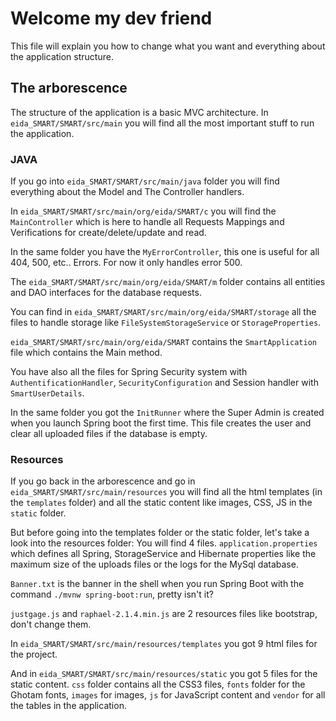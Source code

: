 # Welcome my dev friend

This file will explain you how to change what you want and everything about the application structure.

## The arborescence

The structure of the application is a basic MVC architecture. In `eida_SMART/SMART/src/main` you will find all the most important stuff to run the application.

### JAVA

If you go into `eida_SMART/SMART/src/main/java`  folder you will find everything about the Model and The Controller handlers.

In `eida_SMART/SMART/src/main/org/eida/SMART/c` you will find the `MainController` which is here to handle all Requests Mappings and Verifications for create/delete/update and read.

In the same folder you have the `MyErrorController`, this one is useful for all 404, 500, etc.. Errors. For now it only handles error 500.

The `eida_SMART/SMART/src/main/org/eida/SMART/m` folder contains all entities and DAO interfaces for the database requests.

You can find in `eida_SMART/SMART/src/main/org/eida/SMART/storage` all the files to handle storage like `FileSystemStorageService` or `StorageProperties`.


`eida_SMART/SMART/src/main/org/eida/SMART` contains the `SmartApplication` file which contains the Main method.

You have also all the files for Spring Security system with `AuthentificationHandler`, `SecurityConfiguration` and Session handler with `SmartUserDetails`.

In the same folder you got the `InitRunner` where the Super Admin is created when you launch Spring boot the first time. This file creates the user and clear all uploaded files if the database is empty.


### Resources

If you go back in the arborescence and go in `eida_SMART/SMART/src/main/resources` you will find all the html templates (in the `templates` folder) and all the static content like images, CSS, JS in the `static` folder.

But before going into the templates folder or the static folder, let's take a look into the resources folder: You will find 4 files. `application.properties` which defines all Spring, StorageService and Hibernate properties like the maximum size of the uploads files or the logs for the MySql database.

`Banner.txt` is the banner in the shell when you run Spring Boot with the command `./mvnw spring-boot:run`, pretty isn't it?

`justgage.js` and `raphael-2.1.4.min.js` are 2 resources files like bootstrap, don't change them.

In `eida_SMART/SMART/src/main/resources/templates` you got 9 html files for the project.

And in `eida_SMART/SMART/src/main/resources/static` you got 5 files for the static content. `css` folder contains all the CSS3 files, `fonts` folder for the Ghotam fonts, `images` for images, `js` for JavaScript content and `vendor` for all the tables in the application.

